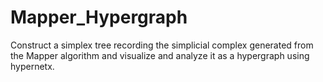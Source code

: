 # Mapper_Hypergraph
Construct a simplex tree recording the simplicial complex generated from the Mapper algorithm and visualize and analyze it as a hypergraph using hypernetx.
